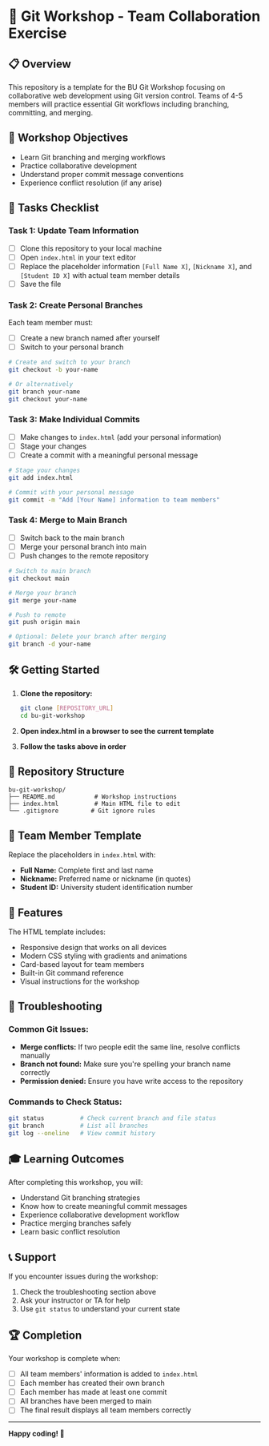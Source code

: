 # 🚀 Git Workshop - Team Collaboration Exercise


## 📋 Overview
This repository is a template for the BU Git Workshop focusing on collaborative web development using Git version control. Teams of 4-5 members will practice essential Git workflows including branching, committing, and merging.

## 🎯 Workshop Objectives
- Learn Git branching and merging workflows
- Practice collaborative development
- Understand proper commit message conventions
- Experience conflict resolution (if any arise)

## 📝 Tasks Checklist

### Task 1: Update Team Information
- [ ] Clone this repository to your local machine
- [ ] Open `index.html` in your text editor
- [ ] Replace the placeholder information `[Full Name X]`, `[Nickname X]`, and `[Student ID X]` with actual team member details
- [ ] Save the file

### Task 2: Create Personal Branches
Each team member must:
- [ ] Create a new branch named after yourself
- [ ] Switch to your personal branch

```bash
# Create and switch to your branch
git checkout -b your-name

# Or alternatively
git branch your-name
git checkout your-name
```

### Task 3: Make Individual Commits
- [ ] Make changes to `index.html` (add your personal information)
- [ ] Stage your changes
- [ ] Create a commit with a meaningful personal message

```bash
# Stage your changes
git add index.html

# Commit with your personal message
git commit -m "Add [Your Name] information to team members"
```

### Task 4: Merge to Main Branch
- [ ] Switch back to the main branch
- [ ] Merge your personal branch into main
- [ ] Push changes to the remote repository

```bash
# Switch to main branch
git checkout main

# Merge your branch
git merge your-name

# Push to remote
git push origin main

# Optional: Delete your branch after merging
git branch -d your-name
```

## 🛠 Getting Started

1. **Clone the repository:**
   ```bash
   git clone [REPOSITORY_URL]
   cd bu-git-workshop
   ```

2. **Open index.html in a browser to see the current template**

3. **Follow the tasks above in order**

## 📁 Repository Structure
```
bu-git-workshop/
├── README.md           # Workshop instructions
├── index.html          # Main HTML file to edit
└── .gitignore         # Git ignore rules
```

## 👥 Team Member Template
Replace the placeholders in `index.html` with:
- **Full Name:** Complete first and last name
- **Nickname:** Preferred name or nickname (in quotes)
- **Student ID:** University student identification number

## 🎨 Features
The HTML template includes:
- Responsive design that works on all devices
- Modern CSS styling with gradients and animations
- Card-based layout for team members
- Built-in Git command reference
- Visual instructions for the workshop

## 🔧 Troubleshooting

### Common Git Issues:
- **Merge conflicts:** If two people edit the same line, resolve conflicts manually
- **Branch not found:** Make sure you're spelling your branch name correctly
- **Permission denied:** Ensure you have write access to the repository

### Commands to Check Status:
```bash
git status          # Check current branch and file status
git branch          # List all branches
git log --oneline   # View commit history
```

## 🎓 Learning Outcomes
After completing this workshop, you will:
- Understand Git branching strategies
- Know how to create meaningful commit messages
- Experience collaborative development workflow
- Practice merging branches safely
- Learn basic conflict resolution

## 📞 Support
If you encounter issues during the workshop:
1. Check the troubleshooting section above
2. Ask your instructor or TA for help
3. Use `git status` to understand your current state

## 🏆 Completion
Your workshop is complete when:
- [ ] All team members' information is added to `index.html`
- [ ] Each member has created their own branch
- [ ] Each member has made at least one commit
- [ ] All branches have been merged to main
- [ ] The final result displays all team members correctly

---
**Happy coding! 🎉**